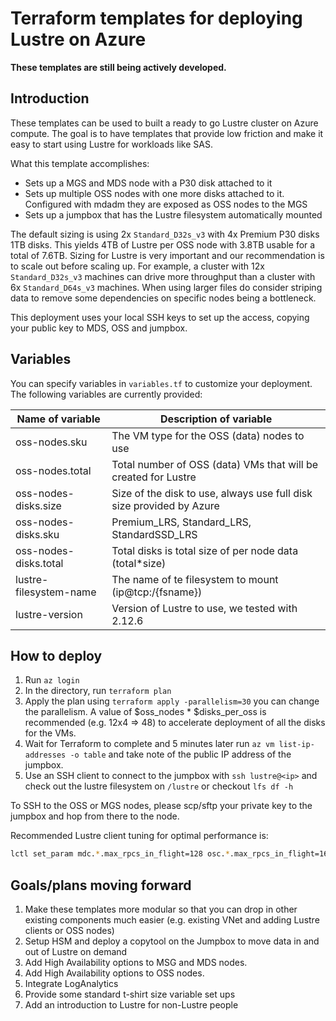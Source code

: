 # Terraform templates for deploying Lustre on Azure

**These templates are still being actively developed.**

## Introduction

These templates can be used to built a ready to go Lustre cluster on Azure compute. The goal is to have templates that provide low friction and make it easy to start using Lustre for workloads like SAS.

What this template accomplishes:

- Sets up a MGS and MDS node with a P30 disk attached to it
- Sets up multiple OSS nodes with one more disks attached to it. Configured with mdadm they are exposed as OSS nodes to the MGS
- Sets up a jumpbox that has the Lustre filesystem automatically mounted

The default sizing is using 2x `Standard_D32s_v3` with 4x Premium P30 disks 1TB disks. This yields 4TB of Lustre per OSS node with 3.8TB usable for a total of 7.6TB. Sizing for Lustre is very important and our recommendation is to scale out before scaling up. For example, a cluster with 12x `Standard_D32s_v3` machines can drive more throughput than a cluster with 6x `Standard_D64s_v3` machines. When using larger files do consider striping data to remove some dependencies on specific nodes being a bottleneck.

This deployment uses your local SSH keys to set up the access, copying your public key to MDS, OSS and jumpbox.

## Variables

You can specify variables in `variables.tf` to customize your deployment. The following variables are currently provided:

| Name of variable       | Description of variable                                              |
|------------------------|----------------------------------------------------------------------|
| oss-nodes.sku          | The VM type for the OSS (data) nodes to use                          |
| oss-nodes.total        | Total number of OSS (data) VMs that will be created for Lustre       |
| oss-nodes-disks.size   | Size of the disk to use, always use full disk size provided by Azure |
| oss-nodes-disks.sku    | Premium_LRS, Standard_LRS, StandardSSD_LRS                           |
| oss-nodes-disks.total  | Total disks is total size of per node data (total*size)              |
| lustre-filesystem-name | The name of te filesystem to mount (ip@tcp:/{fsname})                |
| lustre-version         | Version of Lustre to use, we tested with 2.12.6                      |

## How to deploy

1. Run `az login`
2. In the directory, run `terraform plan`
3. Apply the plan using `terraform apply -parallelism=30` you can change the parallelism. A value of $oss_nodes * $disks_per_oss is recommended (e.g. 12x4 => 48) to accelerate deployment of all the disks for the VMs.
4. Wait for Terraform to complete and 5 minutes later run `az vm list-ip-addresses -o table` and take note of the public IP address of the jumpbox.
5. Use an SSH client to connect to the jumpbox with `ssh lustre@<ip>` and check out the lustre filesystem on `/lustre` or checkout `lfs df -h`

To SSH to the OSS or MGS nodes, please scp/sftp your private key to the jumpbox and hop from there to the node.

Recommended Lustre client tuning for optimal performance is:

```bash
lctl set_param mdc.*.max_rpcs_in_flight=128 osc.*.max_rpcs_in_flight=16 osc.*.max_dirty_mb=1024 llite.*.max_read_ahead_mb=2048 osc.*.checksums=0  llite.*.max_read_ahead_per_file_mb=256
```

## Goals/plans moving forward

1. Make these templates more modular so that you can drop in other existing components much easier (e.g. existing VNet and adding Lustre clients or OSS nodes)
2. Setup HSM and deploy a copytool on the Jumpbox to move data in and out of Lustre on demand
3. Add High Availability options to MSG and MDS nodes.
4. Add High Availability options to OSS nodes.
5. Integrate LogAnalytics
6. Provide some standard t-shirt size variable set ups
7. Add an introduction to Lustre for non-Lustre people
